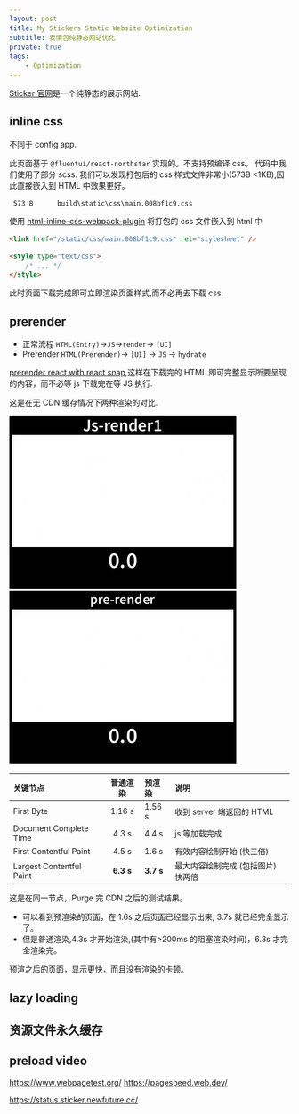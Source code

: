 ```yaml
---
layout: post
title: My Stickers Static Website Optimization
subtitle: 表情包纯静态网站优化
private: true
tags:
    - Optimization
---
```


[Sticker 官网](https://sticker.newfuture.cc)是一个纯静态的展示网站.

## inline css

不同于 config app.

此页面基于 `@fluentui/react-northstar` 实现的。不支持预编译 css。
代码中我们使用了部分 scss. 我们可以发现打包后的 css 样式文件非常小(573B <1KB),因此直接嵌入到 HTML 中效果更好。

```
 573 B      build\static\css\main.008bf1c9.css
```

使用 [html-inline-css-webpack-plugin](https://github.com/Runjuu/html-inline-css-webpack-plugin) 将打包的 css 文件嵌入到 html 中

```html
<link href="/static/css/main.008bf1c9.css" rel="stylesheet" />
```

```html
<style type="text/css">
    /* ... */
</style>
```

此时页面下载完成即可立即渲染页面样式,而不必再去下载 css.

## prerender

-   正常流程 `HTML(Entry)`->`JS`->`render`-> `[UI]`
-   Prerender `HTML(Prerender)`-> `[UI]` -> `JS` -> `hydrate`

[prerender react with react snap](/prerender-react-with-react-snap),这样在下载完的 HTML 即可完整显示所要呈现的内容，而不必等 js 下载完在等 JS 执行.

这是在无 CDN 缓存情况下两种渲染的对比.

![jsrender](/assets/img/my-stickers-static-website-optimization/js-render-video.gif)
![prerender](/assets/img/my-stickers-static-website-optimization/prerender-video.gif)

| 关键节点                 | 普通渲染  | 预渲染    | 说明                               |
| :----------------------- | :-------: | :-------- | :--------------------------------- |
| First Byte               |  1.16 s   | 1.56 s    | 收到 server 端返回的 HTML          |
| Document Complete Time   |   4.3 s   | 4.4 s     | js 等加载完成                      |
| First Contentful Paint   |   4.5 s   | 1.6 s     | 有效内容绘制开始 (快三倍)          |
| Largest Contentful Paint | **6.3 s** | **3.7 s** | 最大内容绘制完成 (包括图片) 快两倍 |

这是在同一节点，Purge 完 CDN 之后的测试结果。

-   可以看到预渲染的页面，在 1.6s 之后页面已经显示出来, 3.7s 就已经完全显示了。
-   但是普通渲染,4.3s 才开始渲染,(其中有>200ms 的阻塞渲染时间)，6.3s 才完全渲染完。

预渲之后的页面，显示更快，而且没有渲染的卡顿。

## lazy loading

## 资源文件永久缓存

## preload video

https://www.webpagetest.org/
https://pagespeed.web.dev/

https://status.sticker.newfuture.cc/
